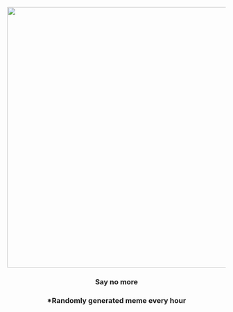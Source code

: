 <p align="center">
        <img src="https://i.redd.it/64pziz9e4wz91.jpg" width="600" height="600">
        </p>
        <h3 align="center">Say no more</h3>
        <h3 align="center">*Randomly generated meme every hour</h3>
    